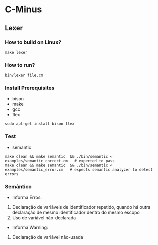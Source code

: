 # C-Minus

## Lexer

### How to build on Linux?
```shell
make lexer
```

### How to run?
```shell
bin/lexer file.cm
```

### Install Prerequisites
- bison
- make
- gcc
- flex
```
sudo apt-get install bison flex
```

### Test
- semantic
```
make clean && make semantic  && ./bin/semantic < examples/semantic_correct.cm   # expected to pass
make clean && make semantic  && ./bin/semantic < examples/semantic_error.cm   # expects semantic analyzer to detect errors
```

### Semântico
- Informa Erros: 
1. Declaração de variáveis de identificador repetido, quando há outra declaração de mesmo identificador dentro do mesmo escopo 
2. Uso de variável não-declarada
- Informa Warning:
1. Declaração de variável não-usada 